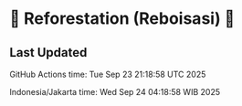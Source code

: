 
# 🌳 Reforestation (Reboisasi) 🌲

## Last Updated

GitHub Actions time: Tue Sep 23 21:18:58 UTC 2025

Indonesia/Jakarta time: Wed Sep 24 04:18:58 WIB 2025
